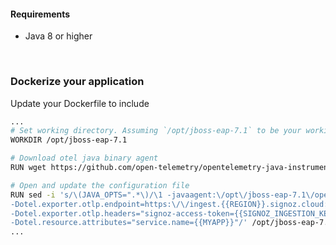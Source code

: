 #### Requirements
- Java 8 or higher

&nbsp;

### Dockerize your application

Update your Dockerfile to include

```bash
...
# Set working directory. Assuming `/opt/jboss-eap-7.1` to be your working directory.
WORKDIR /opt/jboss-eap-7.1

# Download otel java binary agent
RUN wget https://github.com/open-telemetry/opentelemetry-java-instrumentation/releases/latest/download/opentelemetry-javaagent.jar -O opentelemetry-javaagent.jar

# Open and update the configuration file
RUN sed -i 's/\(JAVA_OPTS=".*\)/\1 -javaagent:\/opt\/jboss-eap-7.1\/opentelemetry-javaagent.jar \
-Dotel.exporter.otlp.endpoint=https:\/\/ingest.{{REGION}}.signoz.cloud:443 \
-Dotel.exporter.otlp.headers="signoz-access-token={{SIGNOZ_INGESTION_KEY}}" \
-Dotel.resource.attributes="service.name={{MYAPP}}"/' /opt/jboss-eap-7.1/bin/standalone.conf
...
```

